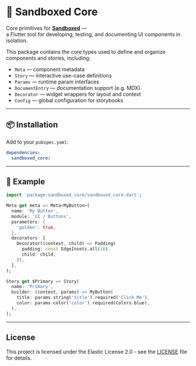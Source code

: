 # 🧩 Sandboxed Core

Core primitives for [**Sandboxed**](https://github.com/sboxed/sandboxed) —  
a Flutter tool for developing, testing, and documenting UI components in isolation.

This package contains the core types used to define and organize components and stories, including:

- `Meta` — component metadata
- `Story` — interactive use-case definitions
- `Params` — runtime param interfaces
- `DocumentEntry` — documentation support (e.g. MDX)
- `Decorator` — widget wrappers for layout and context
- `Config` — global configuration for storybooks

---

## 📦 Installation

Add to your `pubspec.yaml`:

```yaml
dependencies:
  sandboxed_core:
```

---

## 🧱 Example

```dart
import 'package:sandboxed_core/sandboxed_core.dart';

Meta get meta => Meta<MyButton>(
  name: 'My Button',
  module: 'UI / Buttons',
  parameters: {
    'golden': true,
  },
  decorators: [
    Decorator((context, child) => Padding(
      padding: const EdgeInsets.all(16),
      child: child,
    )),
  ],
);

Story get $Primary => Story(
  name: 'Primary',
  builder: (context, params) => MyButton(
    title: params.string('title').required('Click Me'),
    color: params.color('color').required(Colors.blue),
  ),
);
```

---

## License

This project is licensed under the Elastic License 2.0 - see the [LICENSE](LICENSE.md) file for details.
